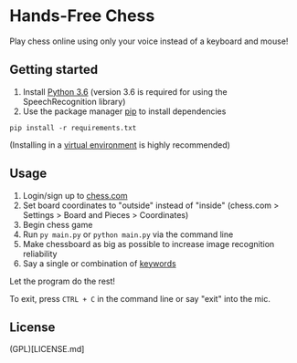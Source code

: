 # Hands-Free Chess
Play chess online using only your voice instead of a keyboard and mouse!

## Getting started
1. Install [Python 3.6](https://www.python.org/downloads/release/python-368/) (version 3.6 is required for using the SpeechRecognition library)
2. Use the package manager [pip](https://pip.pypa.io/en/stable/) to install dependencies

```pip install -r requirements.txt```

(Installing in a [virtual environment](https://packaging.python.org/guides/installing-using-pip-and-virtual-environments/) is highly recommended)

## Usage
1. Login/sign up to [chess.com](https://www.chess.com)
2. Set board coordinates to "outside" instead of "inside" (chess.com > Settings > Board and Pieces > Coordinates)
3. Begin chess game
4. Run ```py main.py``` or ```python main.py``` via the command line
5. Make chessboard as big as possible to increase image recognition reliability
5. Say a single or combination of [keywords](res/keywords.txt)

Let the program do the rest!

To exit, press ```CTRL + C``` in the command line or say "exit" into the mic.

## License

(GPL)[LICENSE.md]
